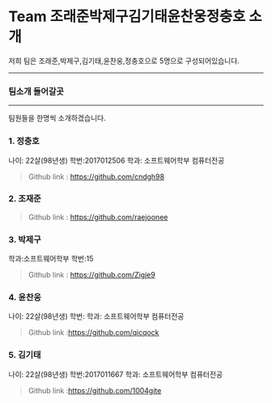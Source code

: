 Team 조래준박제구김기태윤찬웅정충호 소개
=
저희 팀은 조래준,박제구,김기태,윤찬웅,정충호으로 5명으로 구성되어있습니다.
****
### 팀소개 들어갈곳
****
팀원들을 한명씩 소개하겠습니다.
### 1. 정충호
  나이: 22살(98년생) 학번:2017012506 학과: 소프트웨어학부 컴퓨터전공
  >Github link : <https://github.com/cndgh98>


### 2. 조재준
  >Github link : <https://github.com/raejoonee>

### 3. 박제구
  학과:소프트웨어학부 학번:15 
  >Github link : <https://github.com/Zigje9>


### 4. 윤찬웅
  나이: 22살(98년생) 학번: 학과: 소프트웨어학부 컴퓨터전공
  >Github link :<https://github.com/qicqock>


### 5. 김기태
   나이: 22살(98년생) 학번:2017011667 학과: 소프트웨어학부 컴퓨터전공
   >Github link :<https://github.com/1004gite>
